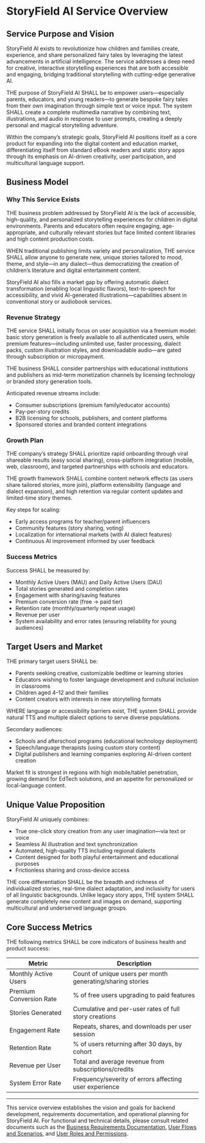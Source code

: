 # StoryField AI Service Overview

## Service Purpose and Vision

StoryField AI exists to revolutionize how children and families create, experience, and share personalized fairy tales by leveraging the latest advancements in artificial intelligence. The service addresses a deep need for creative, interactive storytelling experiences that are both accessible and engaging, bridging traditional storytelling with cutting-edge generative AI.

THE purpose of StoryField AI SHALL be to empower users—especially parents, educators, and young readers—to generate bespoke fairy tales from their own imagination through simple text or voice input. The system SHALL create a complete multimedia narrative by combining text, illustrations, and audio in response to user prompts, creating a deeply personal and magical storytelling adventure.

Within the company’s strategic goals, StoryField AI positions itself as a core product for expanding into the digital content and education market, differentiating itself from standard eBook readers and static story apps through its emphasis on AI-driven creativity, user participation, and multicultural language support.

## Business Model

### Why This Service Exists

THE business problem addressed by StoryField AI is the lack of accessible, high-quality, and personalized storytelling experiences for children in digital environments. Parents and educators often require engaging, age-appropriate, and culturally relevant stories but face limited content libraries and high content production costs.

WHEN traditional publishing limits variety and personalization, THE service SHALL allow anyone to generate new, unique stories tailored to mood, theme, and style—in any dialect—thus democratizing the creation of children’s literature and digital entertainment content.

StoryField AI also fills a market gap by offering automatic dialect transformation (enabling local linguistic flavors), text-to-speech for accessibility, and vivid AI-generated illustrations—capabilities absent in conventional story or audiobook services.

### Revenue Strategy

THE service SHALL initially focus on user acquisition via a freemium model: basic story generation is freely available to all authenticated users, while premium features—including unlimited use, faster processing, dialect packs, custom illustration styles, and downloadable audio—are gated through subscription or micropayment.

THE business SHALL consider partnerships with educational institutions and publishers as mid-term monetization channels by licensing technology or branded story generation tools.

Anticipated revenue streams include:
- Consumer subscriptions (premium family/educator accounts)
- Pay-per-story credits
- B2B licensing for schools, publishers, and content platforms
- Sponsored stories and branded content integrations

### Growth Plan

THE company’s strategy SHALL prioritize rapid onboarding through viral shareable results (easy social sharing), cross-platform integration (mobile, web, classroom), and targeted partnerships with schools and educators.

THE growth framework SHALL combine content network effects (as users share tailored stories, more join), platform extensibility (language and dialect expansion), and high retention via regular content updates and limited-time story themes.

Key steps for scaling:
- Early access programs for teacher/parent influencers
- Community features (story sharing, voting)
- Localization for international markets (with AI dialect features)
- Continuous AI improvement informed by user feedback

### Success Metrics

Success SHALL be measured by:
- Monthly Active Users (MAU) and Daily Active Users (DAU)
- Total stories generated and completion rates
- Engagement with sharing/saving features
- Premium conversion rate (free → paid tier)
- Retention rate (monthly/quarterly repeat usage)
- Revenue per user
- System availability and error rates (ensuring reliability for young audiences)

## Target Users and Market

THE primary target users SHALL be:
- Parents seeking creative, customizable bedtime or learning stories
- Educators wishing to foster language development and cultural inclusion in classrooms
- Children aged 4–12 and their families
- Content creators with interests in new storytelling formats

WHERE language or accessibility barriers exist, THE system SHALL provide natural TTS and multiple dialect options to serve diverse populations.

Secondary audiences:
- Schools and afterschool programs (educational technology deployment)
- Speech/language therapists (using custom story content)
- Digital publishers and learning companies exploring AI-driven content creation

Market fit is strongest in regions with high mobile/tablet penetration, growing demand for EdTech solutions, and an appetite for personalized or local-language content.

## Unique Value Proposition

StoryField AI uniquely combines:
- True one-click story creation from any user imagination—via text or voice
- Seamless AI illustration and text synchronization
- Automated, high-quality TTS including regional dialects
- Content designed for both playful entertainment and educational purposes
- Frictionless sharing and cross-device access

THE core differentiation SHALL be the breadth and richness of individualized stories, real-time dialect adaptation, and inclusivity for users of all linguistic backgrounds. Unlike legacy story apps, THE system SHALL generate completely new content and images on demand, supporting multicultural and underserved language groups.

## Core Success Metrics

THE following metrics SHALL be core indicators of business health and product success:

| Metric                   | Description                                                  |
|--------------------------|--------------------------------------------------------------|
| Monthly Active Users     | Count of unique users per month generating/sharing stories    |
| Premium Conversion Rate  | % of free users upgrading to paid features                   |
| Stories Generated        | Cumulative and per-user rates of full story creations        |
| Engagement Rate          | Repeats, shares, and downloads per user session             |
| Retention Rate           | % of users returning after 30 days, by cohort                |
| Revenue per User         | Total and average revenue from subscriptions/credits         |
| System Error Rate        | Frequency/severity of errors affecting user experience       |

---

This service overview establishes the vision and goals for backend development, requirements documentation, and operational planning for StoryField AI. For functional and technical details, please consult related documents such as the [Business Requirements Documentation](./02-business-requirements.md), [User Flows and Scenarios](./03-user-flows.md), and [User Roles and Permissions](./04-user-roles-and-permissions.md).